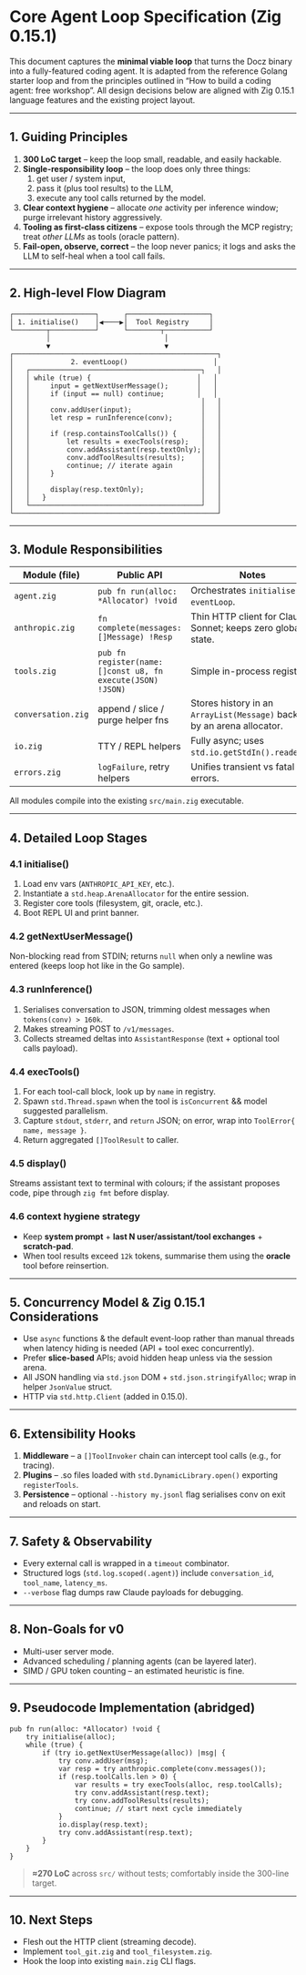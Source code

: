 # Core Agent Loop Specification (Zig 0.15.1)

This document captures the **minimal viable loop** that turns the Docz binary into a fully-featured coding agent.  It is adapted from the reference Golang starter loop and from the principles outlined in “How to build a coding agent: free workshop”.  All design decisions below are aligned with Zig 0.15.1 language features and the existing project layout.

---

## 1. Guiding Principles

1. **300 LoC target** – keep the loop small, readable, and easily hackable.
2. **Single-responsibility loop** – the loop does only three things:
   1. get user / system input,
   2. pass it (plus tool results) to the LLM,
   3. execute any tool calls returned by the model.
3. **Clear context hygiene** – allocate *one* activity per inference window; purge irrelevant history aggressively.
4. **Tooling as first-class citizens** – expose tools through the MCP registry; treat *other LLMs* as tools (oracle pattern).
5. **Fail-open, observe, correct** – the loop never panics; it logs and asks the LLM to self-heal when a tool call fails.

---

## 2. High-level Flow Diagram

```
┌────────────────────┐      ┌────────────────────┐
│ 1. initialise()    │◀────▶│  Tool Registry     │
└────────┬───────────┘      └────────┬───────────┘
         │                            │
         ▼                            ▼
┌──────────────────────────────────────────────────┐
│              2. eventLoop()                     │
│   ┌──────────────────────────────────────────┐   │
│   │ while (true) {                          │   │
│   │     input = getNextUserMessage();       │   │
│   │     if (input == null) continue;        │   │
│   │                                          │   │
│   │     conv.addUser(input);                 │   │
│   │     let resp = runInference(conv);       │   │
│   │                                          │   │
│   │     if (resp.containsToolCalls()) {      │   │
│   │         let results = execTools(resp);   │   │
│   │         conv.addAssistant(resp.textOnly);│   │
│   │         conv.addToolResults(results);    │   │
│   │         continue; // iterate again       │   │
│   │     }                                    │   │
│   │                                          │   │
│   │     display(resp.textOnly);              │   │
│   │   }                                      │   │
│   └──────────────────────────────────────────┘   │
└──────────────────────────────────────────────────┘
```

---

## 3. Module Responsibilities

| Module (file)     | Public API                               | Notes |
|-------------------|------------------------------------------|-------|
| `agent.zig`       | `pub fn run(alloc: *Allocator) !void`    | Orchestrates `initialise` + `eventLoop`. |
| `anthropic.zig`   | `fn complete(messages: []Message) !Resp` | Thin HTTP client for Claude Sonnet; keeps zero global state. |
| `tools.zig`       | `pub fn register(name: []const u8, fn execute(JSON) !JSON)` | Simple in-process registry. |
| `conversation.zig`| append / slice / purge helper fns        | Stores history in an `ArrayList(Message)` backed by an arena allocator. |
| `io.zig`          | TTY / REPL helpers                       | Fully async; uses `std.io.getStdIn().reader()`. |
| `errors.zig`      | `logFailure`, retry helpers              | Unifies transient vs fatal errors. |

All modules compile into the existing `src/main.zig` executable.

---

## 4. Detailed Loop Stages

### 4.1 initialise()

1. Load env vars (`ANTHROPIC_API_KEY`, etc.).
2. Instantiate a `std.heap.ArenaAllocator` for the entire session.
3. Register core tools (filesystem, git, oracle, etc.).
4. Boot REPL UI and print banner.

### 4.2 getNextUserMessage()

Non-blocking read from STDIN; returns `null` when only a newline was entered (keeps loop hot like in the Go sample).

### 4.3 runInference()

1. Serialises conversation to JSON, trimming oldest messages when `tokens(conv) > 160k`.
2. Makes streaming POST to `/v1/messages`.
3. Collects streamed deltas into `AssistantResponse` (text + optional tool calls payload).

### 4.4 execTools()

1. For each tool-call block, look up by `name` in registry.
2. Spawn `std.Thread.spawn` when the tool is `isConcurrent` && model suggested parallelism.
3. Capture `stdout`, `stderr`, and `return` JSON; on error, wrap into `ToolError{ name, message }`.
4. Return aggregated `[]ToolResult` to caller.

### 4.5 display()

Streams assistant text to terminal with colours; if the assistant proposes code, pipe through `zig fmt` before display.

### 4.6 context hygiene strategy

* Keep **system prompt** + **last N user/assistant/tool exchanges** + **scratch-pad**.
* When tool results exceed `12k` tokens, summarise them using the **oracle** tool before reinsertion.

---

## 5. Concurrency Model & Zig 0.15.1 Considerations

* Use `async` functions & the default event-loop rather than manual threads when latency hiding is needed (API + tool exec concurrently).
* Prefer **slice-based** APIs; avoid hidden heap unless via the session arena.
* All JSON handling via `std.json` DOM + `std.json.stringifyAlloc`; wrap in helper `JsonValue` struct.
* HTTP via `std.http.Client` (added in 0.15.0).

---

## 6. Extensibility Hooks

1. **Middleware** – a `[]ToolInvoker` chain can intercept tool calls (e.g., for tracing).
2. **Plugins** – .so files loaded with `std.DynamicLibrary.open()` exporting `registerTools`.
3. **Persistence** – optional `--history my.jsonl` flag serialises conv on exit and reloads on start.

---

## 7. Safety & Observability

* Every external call is wrapped in a `timeout` combinator.
* Structured logs (`std.log.scoped(.agent)`) include `conversation_id`, `tool_name`, `latency_ms`.
* `--verbose` flag dumps raw Claude payloads for debugging.

---

## 8. Non-Goals for v0

* Multi-user server mode.
* Advanced scheduling / planning agents (can be layered later).
* SIMD / GPU token counting – an estimated heuristic is fine.

---

## 9. Pseudocode Implementation (abridged)

```zig
pub fn run(alloc: *Allocator) !void {
    try initialise(alloc);
    while (true) {
        if (try io.getNextUserMessage(alloc)) |msg| {
            try conv.addUser(msg);
            var resp = try anthropic.complete(conv.messages());
            if (resp.toolCalls.len > 0) {
                var results = try execTools(alloc, resp.toolCalls);
                try conv.addAssistant(resp.text);
                try conv.addToolResults(results);
                continue; // start next cycle immediately
            }
            io.display(resp.text);
            try conv.addAssistant(resp.text);
        }
    }
}
```

> **≈270 LoC** across `src/` without tests; comfortably inside the 300-line target.

---

## 10. Next Steps

* Flesh out the HTTP client (streaming decode).
* Implement `tool_git.zig` and `tool_filesystem.zig`.
* Hook the loop into existing `main.zig` CLI flags.
